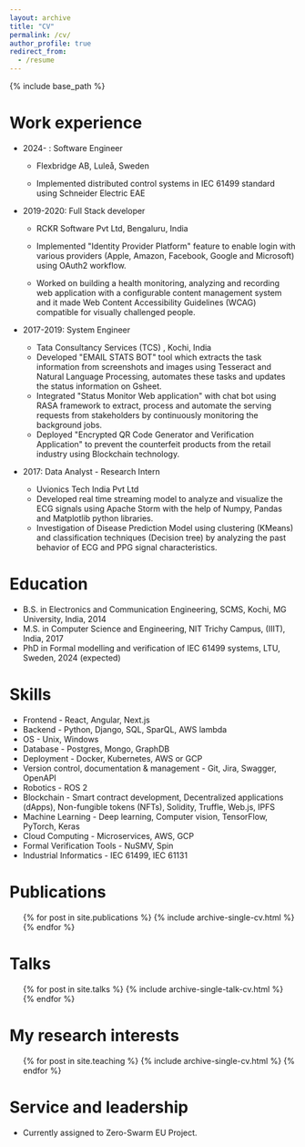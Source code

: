 ```yaml
---
layout: archive
title: "CV"
permalink: /cv/
author_profile: true
redirect_from:
  - /resume
---
```


{% include base_path %}

Work experience
======
* 2024- : Software Engineer
  * Flexbridge AB, Luleå, Sweden

  * Implemented distributed control systems in IEC 61499 standard using Schneider Electric EAE

* 2019-2020: Full Stack developer
  * RCKR Software Pvt Ltd, Bengaluru, India

  * Implemented "Identity Provider Platform" feature to enable login with various providers (Apple, Amazon, Facebook, Google and Microsoft) using OAuth2 workflow.
  * Worked on building a health monitoring, analyzing and recording web application with a configurable content management system and it made Web Content Accessibility       Guidelines (WCAG) compatible for visually challenged people.

* 2017-2019: System Engineer
  * Tata Consultancy Services (TCS) , Kochi, India
  * Developed "EMAIL STATS BOT" tool which extracts the task information from screenshots and images using Tesseract and Natural Language Processing, automates these       tasks and updates the status information on Gsheet.
  * Integrated "Status Monitor Web application" with chat bot using RASA framework to extract, process and automate the serving requests from stakeholders by               continuously monitoring the background jobs.
  * Deployed "Encrypted QR Code Generator and Verification Application" to prevent the counterfeit
    products from the retail industry using Blockchain technology.

* 2017: Data Analyst - Research Intern
  * Uvionics Tech India Pvt Ltd
  * Developed real time streaming model to analyze and visualize the ECG signals using Apache Storm with the help of Numpy, Pandas and Matplotlib python libraries.
  * Investigation of Disease Prediction Model using clustering (KMeans) and classification techniques (Decision tree) by analyzing the past behavior of ECG and PPG         signal characteristics.



Education
======
* B.S. in Electronics and Communication Engineering, SCMS, Kochi, MG University, India, 2014
* M.S. in Computer Science and Engineering, NIT Trichy Campus, (IIIT), India, 2017
* PhD in Formal modelling and verification of IEC 61499 systems, LTU, Sweden, 2024 (expected)



Skills
======

* Frontend - React, Angular, Next.js
* Backend - Python, Django, SQL, SparQL, AWS lambda
* OS - Unix, Windows
* Database - Postgres, Mongo, GraphDB
* Deployment - Docker, Kubernetes, AWS or GCP
* Version control, documentation & management - Git, Jira, Swagger, OpenAPI 
* Robotics - ROS 2
* Blockchain - Smart contract development, Decentralized applications (dApps), Non-fungible tokens (NFTs), Solidity, Truffle, Web.js, IPFS
* Machine Learning - Deep learning, Computer vision, TensorFlow, PyTorch, Keras
* Cloud Computing - Microservices, AWS, GCP
* Formal Verification Tools - NuSMV, Spin
* Industrial Informatics - IEC 61499, IEC 61131


Publications
======
  <ul>{% for post in site.publications %}
    {% include archive-single-cv.html %}
  {% endfor %}</ul>
  
Talks
======
  <ul>{% for post in site.talks %}
    {% include archive-single-talk-cv.html %}
  {% endfor %}</ul>
  
My research interests
======
  <ul>{% for post in site.teaching %}
    {% include archive-single-cv.html %}
  {% endfor %}</ul>
  
Service and leadership
======
* Currently assigned to Zero-Swarm EU Project.
